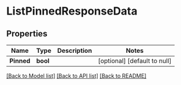 # ListPinnedResponseData

## Properties
Name | Type | Description | Notes
------------ | ------------- | ------------- | -------------
**Pinned** | **bool** |  | [optional] [default to null]

[[Back to Model list]](../README.md#documentation-for-models) [[Back to API list]](../README.md#documentation-for-api-endpoints) [[Back to README]](../README.md)


